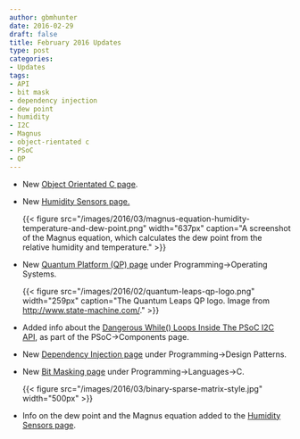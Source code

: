 ```yaml
---
author: gbmhunter
date: 2016-02-29
draft: false
title: February 2016 Updates
type: post
categories:
- Updates
tags:
- API
- bit mask
- dependency injection
- dew point
- humidity
- I2C
- Magnus
- object-rientated c
- PSoC
- QP
---
```


* New [Object Orientated C page](/programming/languages/c/object-orientated-c).
* New [Humidity Sensors page.](/electronics/components/sensors/humidity-sensors)

	{{< figure src="/images/2016/03/magnus-equation-humidity-temperature-and-dew-point.png" width="637px" caption="A screenshot of the Magnus equation, which calculates the dew point from the relative humidity and temperature."  >}}

* New [Quantum Platform (QP) page](/programming/operating-systems/quantum-platform-qp) under Programming->Operating Systems.  

	{{< figure src="/images/2016/02/quantum-leaps-qp-logo.png" width="259px" caption="The Quantum Leaps QP logo. Image from http://www.state-machine.com/."  >}}

* Added info about the [Dangerous While() Loops Inside The PSoC I2C API](/programming/microcontrollers/psoc/components#dangerous-while-loops), as part of the PSoC->Components page.

* New [Dependency Injection page](/programming/design-patterns/dependency-injection) under Programming->Design Patterns.

* New [Bit Masking page](/programming/languages/c/bit-fields-and-bit-manipulation-masking) under Programming->Languages->C.  

	{{< figure src="/images/2016/03/binary-sparse-matrix-style.jpg" width="500px" >}}

* Info on the dew point and the Magnus equation added to the [Humidity Sensors page](/electronics/components/sensors/humidity-sensors).